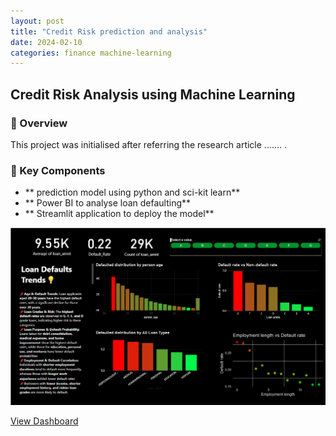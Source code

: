 ```yaml
---
layout: post
title: "Credit Risk prediction and analysis"
date: 2024-02-10
categories: finance machine-learning
---
```

## Credit Risk Analysis using Machine Learning

### 🚀 Overview  
This project was initialised after referring the research article ....... .

### 📌 Key Components
- ** prediction model using python and sci-kit learn**
- ** Power BI to analyse loan defaulting**
- ** Streamlit application to deploy the model**

![Credit Risk Dashboard](https://github.com/SachiD123/MyPortfolio.github.io/blob/main/Images/Loandefaultstrends.png)

[View Dashboard](../assets/dashboards/credit-risk.pbix)
